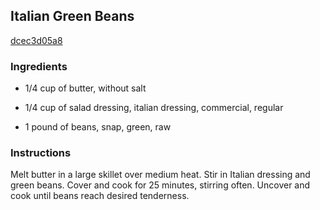 ## Italian Green Beans

[dcec3d05a8](http://allrecipes.com/recipe/italian-green-beans/)

### Ingredients

 - 1/4 cup of butter, without salt

 - 1/4 cup of salad dressing, italian dressing, commercial, regular

 - 1 pound of beans, snap, green, raw

### Instructions

Melt butter in a large skillet over medium heat. Stir in Italian dressing and green beans. Cover and cook for 25 minutes, stirring often. Uncover and cook until beans reach desired tenderness.